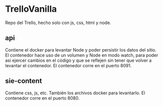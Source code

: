 # TrelloVanilla
Repo del Trello, hecho solo con js, css, html y node.

## api
Contiene el docker para levantar Node y poder persistir los datos del sitio.
El contenedor hace uso de un volumen y Node en modo watch, para poder así ejercer cambios en el código y que se reflejen sin tener que volver a levantar el contenedor.
El contenedor corre en el puerto 8091.

## sie-content
Contiene css, js, etc. También los archivos docker para levantarlo.
El contenedor corre en el puerto 8080.
